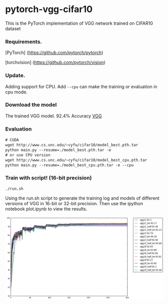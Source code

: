 # pytorch-vgg-cifar10
This is the PyTorch implementation of VGG network trained on CIFAR10 dataset 

### Requirements. 
[PyTorch] (https://github.com/pytorch/pytorch)

[torchvision] (https://github.com/pytorch/vision)

### Update.
Adding support for CPU. Add ```--cpu``` can make the training or evaluation in cpu mode.

### Download the model
The trained VGG model. 92.4% Accuracy [VGG](http://www.cs.unc.edu/~cyfu/cifar10/model_best.pth.tar)

### Evaluation 
	
	# CUDA
	wget http://www.cs.unc.edu/~cyfu/cifar10/model_best.pth.tar
	python main.py --resume=./model_best.pth.tar -e
	# or use CPU version
	wget http://www.cs.unc.edu/~cyfu/cifar10/model_best_cpu.pth.tar
	python main.py --resume=./model_best_cpu.pth.tar -e --cpu
### Train with script! (16-bit precision) 
	
	
	./run.sh 
	
Using the run.sh script to generate the training log and models of different versions of VGG in 16-bit or 32-bit precision.	
Then use the ipython notebook plot.ipynb to view the results.
	
![alt text](vgg_plot.png)


